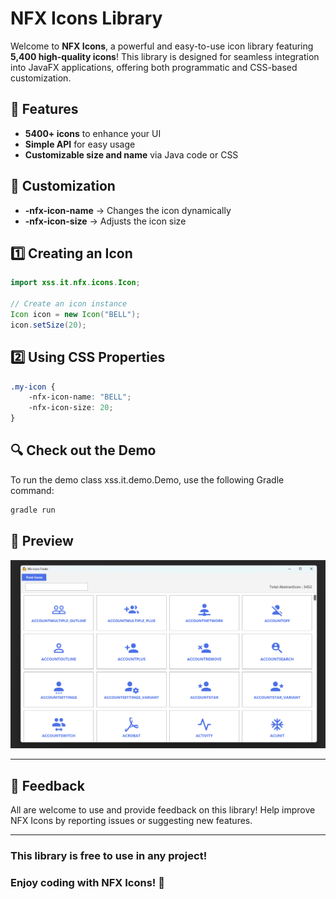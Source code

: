 # NFX Icons Library

Welcome to **NFX Icons**, a powerful and easy-to-use icon library featuring **5,400 high-quality icons**! This library is designed for seamless integration into JavaFX applications, offering both programmatic and CSS-based customization.

## 🚀 Features
- **5400+ icons** to enhance your UI
- **Simple API** for easy usage
- **Customizable size and name** via Java code or CSS

## 🎨 Customization
- **-nfx-icon-name** → Changes the icon dynamically
- **-nfx-icon-size** → Adjusts the icon size

## 1️⃣ Creating an Icon
```java
import xss.it.nfx.icons.Icon;

// Create an icon instance
Icon icon = new Icon("BELL");
icon.setSize(20); 
```
## 2️⃣ Using CSS Properties

```css
.my-icon {
    -nfx-icon-name: "BELL";
    -nfx-icon-size: 20;
}
```
## 🔍 Check out the Demo
To run the demo class xss.it.demo.Demo, use the following Gradle command:
```groovy
gradle run
```

## 📸 Preview
![NfxListView Screenshot](images/img.png)

***
## 🤝 Feedback
All are welcome to use and provide feedback on this library!
Help improve NFX Icons by reporting issues or suggesting new features.

***
### This library is free to use in any project!

### Enjoy coding with NFX Icons! 🎉
